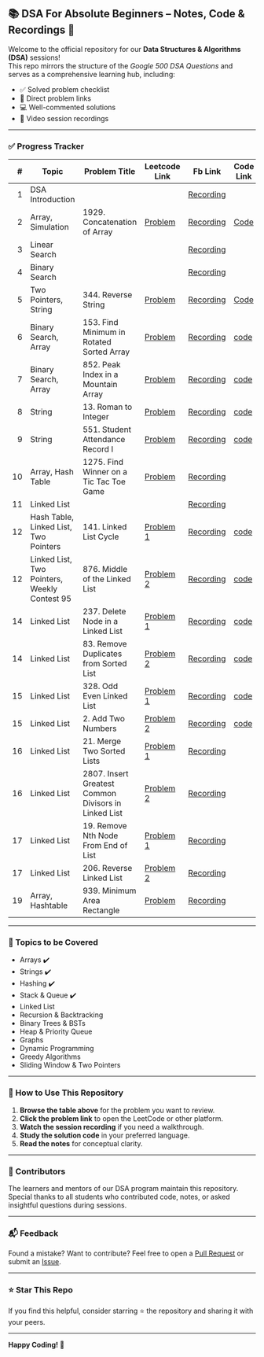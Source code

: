 ## 📚 DSA For Absolute Beginners – Notes, Code & Recordings 🎥

Welcome to the official repository for our **Data Structures & Algorithms (DSA)** sessions!  
This repo mirrors the structure of the *Google 500 DSA Questions* and serves as a comprehensive learning hub, including:

- ✅ Solved problem checklist  
- 🔗 Direct problem links  
- 💻 Well-commented solutions  
- 🎥 Video session recordings  

---

### ✅ Progress Tracker

| # | Topic     | Problem Title | Leetcode Link | Fb Link | Code Link |
|--:|-----------|---------------|--------------|--------|------|
| 1 | DSA Introduction  |       |       | [Recording](https://www.facebook.com/share/v/1CLkBVcrjB/) |       |
| 2 | Array, Simulation  | 1929. Concatenation of Array      | [Problem](https://leetcode.com/problems/concatenation-of-array/) | [Recording](https://www.facebook.com/share/v/1CKUTcYz1b/) | [Code](https://github.com/M-Hamza-Hassaan/DSA-Journey/tree/main/2058-concatenation-of-array) |
| 3 | Linear Search  |       |       | [Recording](https://www.facebook.com/share/v/1CLqpySjAJ/) |       |
| 4 | Binary Search  |       |       | [Recording](https://www.facebook.com/share/v/14FG5yGpzJx/) |       |
| 5 | Two Pointers, String  | 344. Reverse String      | [Problem](https://leetcode.com/problems/reverse-string) | [Recording](https://www.facebook.com/share/v/14DvW3jBPe1/) | [Code](https://github.com/M-Hamza-Hassaan/DSA-Journey/tree/main/0344-reverse-string) | 
| 6 | Binary Search, Array  |  153. Find Minimum in Rotated Sorted Array   | [Problem](https://leetcode.com/problems/find-minimum-in-rotated-sorted-array)      | [Recording](https://fb.watch/AZ-AJ0zB-r/) |    [code](https://github.com/M-Hamza-Hassaan/DSA-Journey/tree/main/0153-find-minimum-in-rotated-sorted-array)   |
| 7 | Binary Search, Array  |  852. Peak Index in a Mountain Array  | [Problem](https://leetcode.com/problems/peak-index-in-a-mountain-array/description/)      | [Recording](https://www.facebook.com/share/v/1DGK38YQxB/) |   [code](https://github.com/M-Hamza-Hassaan/DSA-Journey/tree/main/0882-peak-index-in-a-mountain-array)    |
| 8 | String  |  13. Roman to Integer   | [Problem](https://leetcode.com/problems/roman-to-integer/description/)      | [Recording](https://www.facebook.com/share/v/1Bw9KjGqe6/) |   [code](https://github.com/M-Hamza-Hassaan/DSA-Journey/tree/main/0013-roman-to-integer)    |
| 9 | String  |  551. Student Attendance Record I   | [Problem](https://leetcode.com/problems/student-attendance-record-i/description/)      | [Recording](https://www.facebook.com/share/v/1Cmg6WqCod/) |    [code](https://github.com/M-Hamza-Hassaan/DSA-Journey/tree/main/0551-student-attendance-record-i)   |      
| 10 | Array, Hash Table  |   1275. Find Winner on a Tic Tac Toe Game  | [Problem](https://leetcode.com/problems/find-winner-on-a-tic-tac-toe-game/description/)      | [Recording](https://www.facebook.com/share/v/1GSEpf7tCL/) |       |   
| 11 | Linked List  |     |    | [Recording](https://www.facebook.com/share/v/19gBn96qXq/) |       |   
| 12 | Hash Table, Linked List, Two Pointers  |  141. Linked List Cycle   |  [Problem 1](https://leetcode.com/problems/linked-list-cycle/description/?envType=problem-list-v2&envId=linked-list)  | [Recording](https://www.facebook.com/share/v/16hYaoj48G/) |   [code](https://github.com/M-Hamza-Hassaan/DSA-Journey/tree/main/0141-linked-list-cycle)    |   
| 12 | Linked List, Two Pointers, Weekly Contest 95  |  876. Middle of the Linked List   |  [Problem 2](https://leetcode.com/problems/middle-of-the-linked-list/description/?envType=problem-list-v2&envId=linked-list)  | [Recording](https://www.facebook.com/share/v/16hYaoj48G/) |   [code](https://github.com/M-Hamza-Hassaan/DSA-Journey/tree/main/0908-middle-of-the-linked-list)    |   
| 14 | Linked List  |  237. Delete Node in a Linked List  |  [Problem 1](https://leetcode.com/problems/delete-node-in-a-linked-list/description/)  | [Recording](https://www.facebook.com/share/v/1JXj8256Ak/) |   [code](https://github.com/M-Hamza-Hassaan/DSA-Journey/tree/main/0237-delete-node-in-a-linked-list)    |   
| 14 | Linked List  |  83. Remove Duplicates from Sorted List   |  [Problem 2](https://leetcode.com/problems/remove-duplicates-from-sorted-list/description/)  | [Recording](https://www.facebook.com/share/v/16hYaoj48G/) |   [code](https://github.com/M-Hamza-Hassaan/DSA-Journey/tree/main/0083-remove-duplicates-from-sorted-list)    |   
| 15 | Linked List  |  328. Odd Even Linked List  |  [Problem 1](https://leetcode.com/problems/odd-even-linked-list/description/)  | [Recording](https://www.facebook.com/share/v/12L9BUMSnLM/) |   [code](https://github.com/M-Hamza-Hassaan/DSA-Journey/tree/main/0328-odd-even-linked-list)    |   
| 15 | Linked List  |  2. Add Two Numbers  |  [Problem 2](https://leetcode.com/problems/add-two-numbers/description/)  | [Recording](https://www.facebook.com/share/v/12L9BUMSnLM/) |   [code](https://github.com/M-Hamza-Hassaan/DSA-Journey/tree/main/0002-add-two-numbers)    |   
| 16 | Linked List  |  21. Merge Two Sorted Lists  |  [Problem 1](https://leetcode.com/problems/merge-two-sorted-lists/description/)  | [Recording](https://www.facebook.com/share/v/177ZFeGkzR/) |       |
| 16 | Linked List  |  2807. Insert Greatest Common Divisors in Linked List  |  [Problem 2](https://leetcode.com/problems/insert-greatest-common-divisors-in-linked-list/description/)  | [Recording](https://www.facebook.com/share/v/177ZFeGkzR/) |       |
| 17 | Linked List  |  19. Remove Nth Node From End of List  |  [Problem 1](https://leetcode.com/problems/remove-nth-node-from-end-of-list/description/)  | [Recording](https://www.facebook.com/share/v/1ZNyThjnkt/) |       |
| 17 | Linked List  |  206. Reverse Linked List   |  [Problem 2](https://leetcode.com/problems/reverse-linked-list/description/)  | [Recording](https://www.facebook.com/share/v/18RAcdvbTH/) |       |
| 19 | Array, Hashtable  |  939. Minimum Area Rectangle  |  [Problem](https://leetcode.com/problems/minimum-area-rectangle/description/)  | [Recording](https://www.facebook.com/share/v/1EhHzNwDck/) |       |
---

### 🧠 Topics to be Covered

- Arrays  ✔️
- Strings  ✔️
- Hashing  ✔️
- Stack & Queue  ✔️
- Linked List  
- Recursion & Backtracking  
- Binary Trees & BSTs  
- Heap & Priority Queue  
- Graphs  
- Dynamic Programming  
- Greedy Algorithms  
- Sliding Window & Two Pointers

---

### 📌 How to Use This Repository

1. **Browse the table above** for the problem you want to review.
2. **Click the problem link** to open the LeetCode or other platform.
3. **Watch the session recording** if you need a walkthrough.
4. **Study the solution code** in your preferred language.
5. **Read the notes** for conceptual clarity.

---

### 🙌 Contributors

The learners and mentors of our DSA program maintain this repository.  
Special thanks to all students who contributed code, notes, or asked insightful questions during sessions.

---

### 📬 Feedback

Found a mistake? Want to contribute? Feel free to open a [Pull Request](https://github.com/M-Hamza-Hassaan/11AM-DSA-Volunteer/pulls) or submit an [Issue](https://github.com/M-Hamza-Hassaan/11AM-DSA-Volunteer/issues).

---

### ⭐ Star This Repo

If you find this helpful, consider starring ⭐ the repository and sharing it with your peers.

---

**Happy Coding! 🚀**


